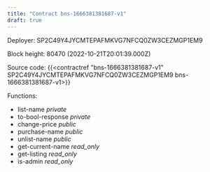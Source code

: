 ```yaml
---
title: "Contract bns-1666381381687-v1"
draft: true
---
```

Deployer: SP2C49Y4JYCMTEPAFMKVG7NFCQ0ZW3CEZMGP1EM9


 



Block height: 80470 (2022-10-21T20:01:39.000Z)

Source code: {{<contractref "bns-1666381381687-v1" SP2C49Y4JYCMTEPAFMKVG7NFCQ0ZW3CEZMGP1EM9 bns-1666381381687-v1>}}

Functions:

* list-name _private_
* to-bool-response _private_
* change-price _public_
* purchase-name _public_
* unlist-name _public_
* get-current-name _read_only_
* get-listing _read_only_
* is-admin _read_only_

